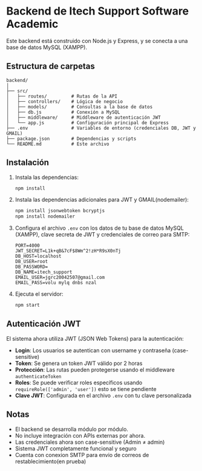 # Backend de Itech Support Software Academic

Este backend está construido con Node.js y Express, y se conecta a una base de datos MySQL (XAMPP).

## Estructura de carpetas

```
backend/
│
├── src/
│   ├── routes/         # Rutas de la API
│   ├── controllers/    # Lógica de negocio
│   ├── models/         # Consultas a la base de datos
│   ├── db.js           # Conexión a MySQL
│   ├── middleware/     # Middleware de autenticación JWT
│   └── app.js          # Configuración principal de Express
├── .env                # Variables de entorno (credenciales DB, JWT y GMAIL)
├── package.json        # Dependencias y scripts
└── README.md           # Este archivo
```

## Instalación

1. Instala las dependencias:
   ```bash
   npm install
   ```
2. Instala las dependencias adicionales para JWT y GMAIL(nodemailer):
   ```bash
   npm install jsonwebtoken bcryptjs
   npm install nodemailer

   ```
3. Configura el archivo `.env` con los datos de tu base de datos MySQL (XAMPP), clave secreta de JWT y credenciales de correo para SMTP:
   ```env
   PORT=4000
   JWT_SECRET=L1k+qB&7cF$8Wm^2!zH*R9sX0nTj
   DB_HOST=localhost
   DB_USER=root
   DB_PASSWORD=
   DB_NAME=itech_support
   EMAIL_USER=jgrc20042507@gmail.com
   EMAIL_PASS=volu mylq dnbs nzal
   ```
4. Ejecuta el servidor:
   ```bash
   npm start
   ```

## Autenticación JWT

El sistema ahora utiliza JWT (JSON Web Tokens) para la autenticación:

- **Login**: Los usuarios se autentican con username y contraseña (case-sensitive)
- **Token**: Se genera un token JWT válido por 2 horas
- **Protección**: Las rutas pueden protegerse usando el middleware `authenticateToken`
- **Roles**: Se puede verificar roles específicos usando `requireRole(['admin', 'user'])` esto se tiene pendiente
- **Clave JWT**: Configurada en el archivo `.env` con tu clave personalizada

## Notas
- El backend se desarrolla módulo por módulo.
- No incluye integración con APIs externas por ahora.
- Las credenciales ahora son case-sensitive (Admin ≠ admin)
- Sistema JWT completamente funcional y seguro
- Cuenta con conexion SMTP para envio de correos de restablecimiento(en prueba)